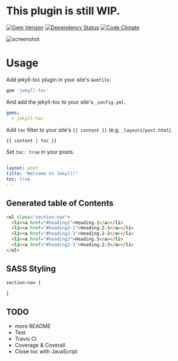 # This plugin is still WIP.

[![Gem Version](https://badge.fury.io/rb/jekyll-toc.svg)](http://badge.fury.io/rb/jekyll-toc)
[![Dependency Status](https://gemnasium.com/toshimaru/jekyll-toc.svg)](https://gemnasium.com/toshimaru/jekyll-toc)
[![Code Climate](https://codeclimate.com/github/toshimaru/jekyll-toc/badges/gpa.svg)](https://codeclimate.com/github/toshimaru/jekyll-toc)

![screenshot](https://cloud.githubusercontent.com/assets/803398/5722561/7f59e8aa-9b80-11e4-9ee5-27a15192ee83.png)

# Usage

Add jekyll-toc plugin in your site's `Gemfile`.

```ruby
gem 'jekyll-toc'
```

And add the jekyll-toc to your site's `_config.yml`.

```yml
gems:
  - jekyll-toc
```

Add `toc` filter to your site's `{{ content }}` (e.g. `_layouts/post.html`).

```
{{ content | toc }}
```

Set `toc: true` in your posts.

```yml
---
layout: post
title: "Welcome to Jekyll!"
toc: true
---
```

## Generated table of Contents

```html
<ul class="section-nav">
  <li><a href="#heading1">Heading.1</a></li>
  <li><a href="#heading2-1">Heading.2-1</a></li>
  <li><a href="#heading2-2">Heading.2-2</a></li>
  <li><a href="#heading3">Heading.3</a></li>
  <li><a href="#heading2-3">Heading.2-3</a></li>
</ul>
```

## SASS Styling

```css
section-nav {

}
```

## TODO
* more README
* Test
* Travis CI
* Coverage & Coverall
* Close toc with JavaScript
